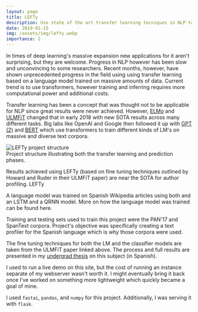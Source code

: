 ```yaml
---
layout: page
title: LEFTy
description: Use state of the art transfer learning tecniques in NLP to solve the problem of author profiling
date: 2019-01-15
img: /assets/img/lefty.webp
importance: 2
---
```


In times of deep learning's massive expansion new applications for it aren't surprising, but they are welcome. Progress in NLP however has been slow and unconvincing to some researchers. Recent months, however, have shown unprecedented progress in the field using using transfer learning based on a language model trained on massive amounts of data. Current trend is to use transformers, however training and inferring requires more computational power and additional costs.

Transfer learning has been a concept that was thought not to be applicable for NLP since great results were never achieved. However, [ELMo](https://arxiv.org/pdf/1802.05365.pdf) and [ULMFiT](https://arxiv.org/pdf/1801.06146.pdf) changed that in early 2018 with new SOTA results across many different tasks. Big labs like OpenAI and Google then followed it up with [GPT (2)](https://s3-us-west-2.amazonaws.com/openai-assets/research-covers/language-unsupervised/language_understanding_paper.pdf) and [BERT](https://arxiv.org/pdf/1810.04805.pdf) which use transformers to train different kinds of LM's on massive and diverse text corpora.

<div class="row">
    <div class="col-sm mt-3 mt-md-0">
        <img class="img-fluid rounded z-depth-1" src="{{ '/assets/img/lefty.webp' | relative_url }}" alt="LEFTy project structure" title="LEFTy project structure"/>
    </div>
</div>
<div class="caption">
    Project structure illustrating both the transfer learning and prediction phases.
</div>

Results achieved using LEFTy (based on fine tuning techniques outlined by Howard and Ruder in their ULMFiT paper) are near the SOTA for author profiling.
LEFTy

A language model was trained on Spanish Wikipedia articles using both and an LSTM and a QRNN model. More on how the language model was trained can be found here.

Training and testing sets used to train this project were the PAN'17 and SpanText corpora. Project's objective was specifically creating a text profiler for the Spanish language which is why those corpora were used.

The fine tuning techniques for both the LM and the classifier models are taken from the ULMFiT paper linked above. The process and full results are presented in my [undergrad thesis](https://jjdv.xyz/personal/main.pdf) on this subject (in Spanish).

I used to run a live demo on this site, but the cost of running an instance separate of my webserver wasn't worth it. I might eventually bring it back once I've worked on something more lightweight which quickly became a goal of mine.

I used `fastai`, `pandas`, and `numpy` for this project. Additionally, I was serving it with `flask`.
